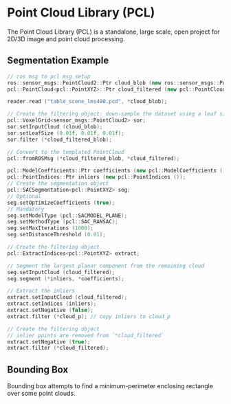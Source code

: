# Point Cloud Library (PCL)

The Point Cloud Library (PCL) is a standalone, large scale, open project for 2D/3D image and point cloud processing. 

## Segmentation Example

```cpp
// ros msg to pcl msg setup
ros::sensor_msgs::PointCloud2::Ptr cloud_blob (new ros::sensor_msgs::PointCloud2), cloud_filtered_blob (new ros::sensor_msgs::PointCloud2);
pcl::PointCloud<pcl::PointXYZ>::Ptr cloud_filtered (new pcl::PointCloud<pcl::PointXYZ>), cloud_p (new pcl::PointCloud<pcl::PointXYZ>);

reader.read ("table_scene_lms400.pcd", *cloud_blob);

// Create the filtering object: down-sample the dataset using a leaf size of 1cm
pcl::VoxelGrid<sensor_msgs::PointCloud2> sor;
sor.setInputCloud (cloud_blob);
sor.setLeafSize (0.01f, 0.01f, 0.01f);
sor.filter (*cloud_filtered_blob);

// Convert to the templated PointCloud
pcl::fromROSMsg (*cloud_filtered_blob, *cloud_filtered);

pcl::ModelCoefficients::Ptr coefficients (new pcl::ModelCoefficients ());
pcl::PointIndices::Ptr inliers (new pcl::PointIndices ());
// Create the segmentation object
pcl::SACSegmentation<pcl::PointXYZ> seg;
// Optional
seg.setOptimizeCoefficients (true);
// Mandatory
seg.setModelType (pcl::SACMODEL_PLANE);
seg.setMethodType (pcl::SAC_RANSAC);
seg.setMaxIterations (1000);
seg.setDistanceThreshold (0.01);

// Create the filtering object
pcl::ExtractIndices<pcl::PointXYZ> extract;

// Segment the largest planar component from the remaining cloud
seg.setInputCloud (cloud_filtered);
seg.segment (*inliers, *coefficients);

// Extract the inliers
extract.setInputCloud (cloud_filtered);
extract.setIndices (inliers);
extract.setNegative (false);
extract.filter (*cloud_p); // copy inliers to cloud_p

// Create the filtering object
// inlier points are removed from `*cloud_filtered`
extract.setNegative (true);
extract.filter (*cloud_filtered);
```

## Bounding Box

Bounding box attempts to find a minimum-perimeter enclosing rectangle over some point clouds.